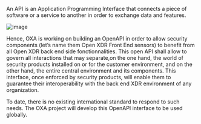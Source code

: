 An API is an Application Programming Interface that connects a piece of software or a service to another in order to exchange data and features.

![image](https://github.com/opencybersecurityalliance/oxa/assets/145455635/411eeec6-fcf1-4185-ba37-88da4b3bb9c6)

Hence, OXA is working on building an OpenAPI in order to allow security components (let’s name them Open XDR Front End sensors) to benefit from all Open XDR back end side fonctionnalities. This open API shall allow to govern all interactions that may separate,on the one hand, the world of security products installed on or for the customer environment, and on the other hand, the entire central environment and its components. This interface, once enforced by security products, will enable them to guarantee their interoperability with the back end XDR environment of any organization.

To date, there is no existing international standard to respond to such needs. The OXA project will develop this OpenAPI interface to be used globally. 
